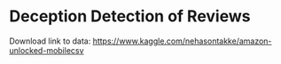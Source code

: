 # Deception Detection of Reviews

Download link to data: https://www.kaggle.com/nehasontakke/amazon-unlocked-mobilecsv
